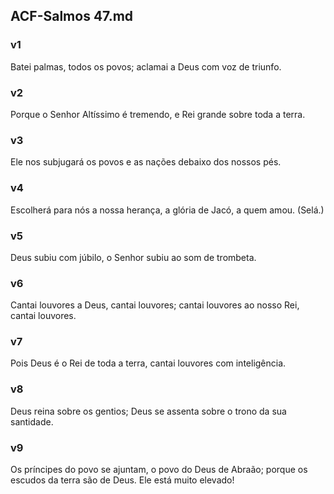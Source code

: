 ## ACF-Salmos 47.md
### v1
 Batei palmas, todos os povos; aclamai a Deus com voz de triunfo.
### v2
 Porque o Senhor Altíssimo é tremendo, e Rei grande sobre toda a terra.
### v3
 Ele nos subjugará os povos e as nações debaixo dos nossos pés.
### v4
 Escolherá para nós a nossa herança, a glória de Jacó, a quem amou. (Selá.)
### v5
 Deus subiu com júbilo, o Senhor subiu ao som de trombeta.
### v6
 Cantai louvores a Deus, cantai louvores; cantai louvores ao nosso Rei, cantai louvores.
### v7
 Pois Deus é o Rei de toda a terra, cantai louvores com inteligência.
### v8
 Deus reina sobre os gentios; Deus se assenta sobre o trono da sua santidade.
### v9
 Os príncipes do povo se ajuntam, o povo do Deus de Abraão; porque os escudos da terra são de Deus. Ele está muito elevado!
